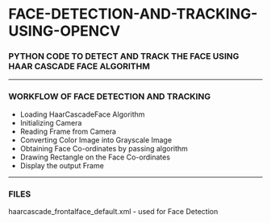 # FACE-DETECTION-AND-TRACKING-USING-OPENCV

### PYTHON CODE TO DETECT AND TRACK THE FACE USING HAAR CASCADE FACE ALGORITHM

-----

### WORKFLOW OF FACE DETECTION AND TRACKING

- Loading HaarCascadeFace Algorithm
- Initializing Camera
- Reading Frame from Camera
- Converting Color Image into Grayscale Image
- Obtaining Face Co-ordinates by passing algorithm
- Drawing Rectangle on the Face Co-ordinates
- Display the output Frame

-----

### FILES

haarcascade_frontalface_default.xml - used for Face Detection
